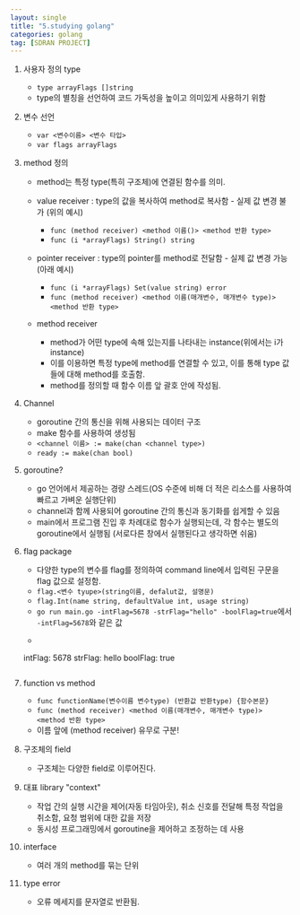 ```yaml
---
layout: single
title: "5.studying golang"
categories: golang
tag: [SDRAN PROJECT]
---
```




1. 사용자 정의 type
    - `type arrayFlags []string`
    - type의 별칭을 선언하여 코드 가독성을 높이고 의미있게 사용하기 위함

2. 변수 선언
    - `var <변수이름> <변수 타입>`
    - `var flags arrayFlags`

3. method 정의
    - method는 특정 type(특히 구조체)에 연결된 함수를 의미.
    - value receiver : type의 값을 복사하여 method로 복사함 - 실제 값 변경 불가 (위의 예시)
        - `func (method receiver) <method 이름()> <method 반환 type>`
        - `func (i *arrayFlags) String() string`
    - pointer receiver : type의 pointer를 method로 전달함 - 실제 값 변경 가능 (아래 예시)
        - `func (i *arrayFlags) Set(value string) error`
        - `func (method receiver) <method 이름(매개변수, 매개변수 type)> <method 반환 type>`

    - method receiver
        - method가 어떤 type에 속해 있는지를 나타내는 instance(위에서는 i가 instance)
        - 이를 이용하면 특정 type에 method를 연결할 수 있고, 이를 통해 type 값들에 대해 method를 호출함.
        - method를 정의할 때 함수 이름 앞 괄호 안에 작성됨.


4. Channel
    - goroutine 간의 통신을 위해 사용되는 데이터 구조
    - make 함수를 사용하여 생성됨
    - `<channel 이름> := make(chan <channel type>)`
    - `ready := make(chan bool)`

5. goroutine?
    - go 언어에서 제공하는 경량 스레드(OS 수준에 비해 더 적은 리소스를 사용하여 빠르고 가벼운 실행단위)
    - channel과 함께 사용되어 goroutine 간의 통신과 동기화를 쉽게할 수 있음
    - main에서 프로그램 진입 후 차례대로 함수가 실행되는데, 각 함수는 별도의 goroutine에서 실행됨 (서로다른 창에서 실행된다고 생각하면 쉬움)


6. flag package
    - 다양한 type의 변수를 flag를 정의하여 command line에서 입력된 구문을 flag 값으로 설정함.
    - `flag.<변수 tyupe>(string이름, defalut값, 설명문)`
    - `flag.Int(name string, defaultValue int, usage string)`
    - `go run main.go -intFlag=5678 -strFlag="hello" -boolFlag=true`에서 `-intFlag=5678`와 같은 값
    - ```bash
    intFlag: 5678
    strFlag: hello
    boolFlag: true
    ```

7. function vs method
    - `func functionName(변수이름 변수type) (반환값 반환type) {함수본문}`
    - `func (method receiver) <method 이름(매개변수, 매개변수 type)> <method 반환 type>`
    - 이름 앞에 (method receiver) 유무로 구분!


8. 구조체의 field
    - 구조체는 다양한 field로 이루어진다.


9. 대표 library "context"
    - 작업 간의 실행 시간을 제어(자동 타임아웃), 취소 신호를 전달해 특정 작업을 취소함, 요청 범위에 대한 값을 저장
    - 동시성 프로그래밍에서 goroutine을 제어하고 조정하는 데 사용


10. interface
    - 여러 개의 method를 묶는 단위


11. type error
    - 오류 메세지를 문자열로 반환됨.












